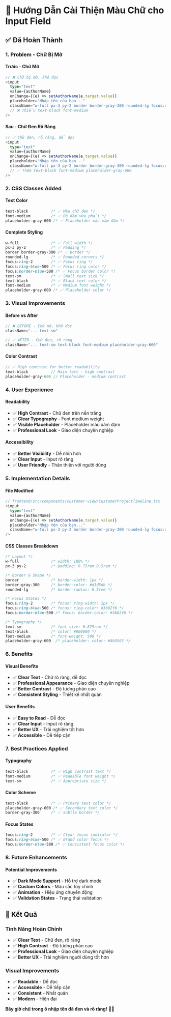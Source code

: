 # 🎨 Hướng Dẫn Cải Thiện Màu Chữ cho Input Field

## ✅ **Đã Hoàn Thành**

### **1. Problem - Chữ Bị Mờ**

#### **Trước - Chữ Mờ**
```typescript
// ❌ Chữ bị mờ, khó đọc
<input
  type="text"
  value={authorName}
  onChange={(e) => setAuthorName(e.target.value)}
  placeholder="Nhập tên của bạn..."
  className="w-full px-3 py-2 border border-gray-300 rounded-lg focus:ring-2 focus:ring-blue-500 focus:border-blue-500 text-sm"
  // ❌ Thiếu text-black font-medium
/>
```

#### **Sau - Chữ Đen Rõ Ràng**
```typescript
// ✅ Chữ đen, rõ ràng, dễ đọc
<input
  type="text"
  value={authorName}
  onChange={(e) => setAuthorName(e.target.value)}
  placeholder="Nhập tên của bạn..."
  className="w-full px-3 py-2 border border-gray-300 rounded-lg focus:ring-2 focus:ring-blue-500 focus:border-blue-500 text-sm text-black font-medium placeholder-gray-600"
  // ✅ Thêm text-black font-medium placeholder-gray-600
/>
```

### **2. CSS Classes Added**

#### **Text Color**
```css
text-black          /* ✅ Màu chữ đen */
font-medium         /* ✅ Độ đậm vừa phải */
placeholder-gray-600 /* ✅ Placeholder màu xám đậm */
```

#### **Complete Styling**
```css
w-full              /* ✅ Full width */
px-3 py-2           /* ✅ Padding */
border border-gray-300 /* ✅ Border */
rounded-lg          /* ✅ Rounded corners */
focus:ring-2        /* ✅ Focus ring */
focus:ring-blue-500 /* ✅ Focus ring color */
focus:border-blue-500 /* ✅ Focus border color */
text-sm             /* ✅ Small text size */
text-black          /* ✅ Black text color */
font-medium         /* ✅ Medium font weight */
placeholder-gray-600 /* ✅ Placeholder color */
```

### **3. Visual Improvements**

#### **Before vs After**
```typescript
// ❌ BEFORE - Chữ mờ, khó đọc
className="... text-sm"

// ✅ AFTER - Chữ đen, rõ ràng
className="... text-sm text-black font-medium placeholder-gray-600"
```

#### **Color Contrast**
```typescript
// ✅ High contrast for better readability
text-black          // Main text - high contrast
placeholder-gray-600 // Placeholder - medium contrast
```

### **4. User Experience**

#### **Readability**
- ✅ **High Contrast** - Chữ đen trên nền trắng
- ✅ **Clear Typography** - Font medium weight
- ✅ **Visible Placeholder** - Placeholder màu xám đậm
- ✅ **Professional Look** - Giao diện chuyên nghiệp

#### **Accessibility**
- ✅ **Better Visibility** - Dễ nhìn hơn
- ✅ **Clear Input** - Input rõ ràng
- ✅ **User Friendly** - Thân thiện với người dùng

### **5. Implementation Details**

#### **File Modified**
```typescript
// frontend/src/components/customer-view/CustomerProjectTimeline.tsx
<input
  type="text"
  value={authorName}
  onChange={(e) => setAuthorName(e.target.value)}
  placeholder="Nhập tên của bạn..."
  className="w-full px-3 py-2 border border-gray-300 rounded-lg focus:ring-2 focus:ring-blue-500 focus:border-blue-500 text-sm text-black font-medium placeholder-gray-600"
/>
```

#### **CSS Classes Breakdown**
```css
/* Layout */
w-full              /* width: 100% */
px-3 py-2           /* padding: 0.75rem 0.5rem */

/* Border & Shape */
border              /* border-width: 1px */
border-gray-300     /* border-color: #d1d5db */
rounded-lg          /* border-radius: 0.5rem */

/* Focus States */
focus:ring-2        /* focus: ring-width: 2px */
focus:ring-blue-500 /* focus: ring-color: #3b82f6 */
focus:border-blue-500 /* focus: border-color: #3b82f6 */

/* Typography */
text-sm             /* font-size: 0.875rem */
text-black          /* color: #000000 */
font-medium         /* font-weight: 500 */
placeholder-gray-600  /* placeholder: color: #4b5563 */
```

### **6. Benefits**

#### **Visual Benefits**
- ✅ **Clear Text** - Chữ rõ ràng, dễ đọc
- ✅ **Professional Appearance** - Giao diện chuyên nghiệp
- ✅ **Better Contrast** - Độ tương phản cao
- ✅ **Consistent Styling** - Thiết kế nhất quán

#### **User Benefits**
- ✅ **Easy to Read** - Dễ đọc
- ✅ **Clear Input** - Input rõ ràng
- ✅ **Better UX** - Trải nghiệm tốt hơn
- ✅ **Accessible** - Dễ tiếp cận

### **7. Best Practices Applied**

#### **Typography**
```css
text-black          /* ✅ High contrast text */
font-medium         /* ✅ Readable font weight */
text-sm             /* ✅ Appropriate size */
```

#### **Color Scheme**
```css
text-black          /* ✅ Primary text color */
placeholder-gray-600 /* ✅ Secondary text color */
border-gray-300     /* ✅ Subtle border */
```

#### **Focus States**
```css
focus:ring-2        /* ✅ Clear focus indicator */
focus:ring-blue-500 /* ✅ Brand color focus */
focus:border-blue-500 /* ✅ Consistent focus color */
```

### **8. Future Enhancements**

#### **Potential Improvements**
- ✅ **Dark Mode Support** - Hỗ trợ dark mode
- ✅ **Custom Colors** - Màu sắc tùy chỉnh
- ✅ **Animation** - Hiệu ứng chuyển động
- ✅ **Validation States** - Trạng thái validation

## 🎉 **Kết Quả**

### **Tính Năng Hoàn Chỉnh**
- ✅ **Clear Text** - Chữ đen, rõ ràng
- ✅ **High Contrast** - Độ tương phản cao
- ✅ **Professional Look** - Giao diện chuyên nghiệp
- ✅ **Better UX** - Trải nghiệm người dùng tốt hơn

### **Visual Improvements**
- ✅ **Readable** - Dễ đọc
- ✅ **Accessible** - Dễ tiếp cận
- ✅ **Consistent** - Nhất quán
- ✅ **Modern** - Hiện đại

**Bây giờ chữ trong ô nhập tên đã đen và rõ ràng!** 🎨✨



